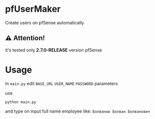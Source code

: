 # pfUserMaker
Create users on pfSense automatically 
## ⚠ Attention!
it's tested only **2.7.0-RELEASE** version pfSense

# Usage

In ``main.py`` edit ``BASE_URL`` ``USER_NAME`` ``PASSWORD`` parameters

use 

```python main.py```

and type on input full name employee like: ```Болванов Болван Болванович```
